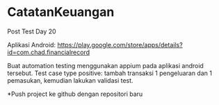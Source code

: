 # CatatanKeuangan
Post Test Day 20

Aplikasi Android: https://play.google.com/store/apps/details?id=com.chad.financialrecord

Buat automation testing menggunakan appium pada aplikasi android tersebut. Test case type positive: tambah transaksi 1 pengeluaran dan 1 pemasukan, kemudian lakukan validasi test.

*Push project ke github dengan repositori baru
